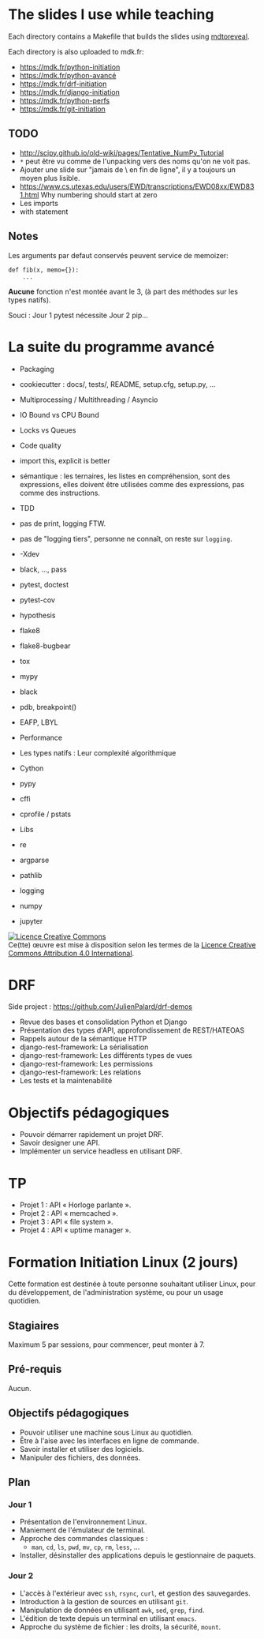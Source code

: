 # The slides I use while teaching

Each directory contains a Makefile that builds the slides using
[mdtoreveal](https://pypi.org/project/mdtoreveal/).

Each directory is also uploaded to mdk.fr:

- https://mdk.fr/python-initiation
- https://mdk.fr/python-avancé
- https://mdk.fr/drf-initiation
- https://mdk.fr/django-initiation
- https://mdk.fr/python-perfs
- https://mdk.fr/git-initiation


## TODO

- http://scipy.github.io/old-wiki/pages/Tentative_NumPy_Tutorial
- `*` peut être vu comme de l'unpacking vers des noms qu'on ne voit pas.
- Ajouter une slide sur "jamais de \ en fin de ligne", il y a toujours
  un moyen plus lisible.
- https://www.cs.utexas.edu/users/EWD/transcriptions/EWD08xx/EWD831.html Why numbering should start at zero
- Les imports
- with statement


## Notes

Les arguments par defaut conservés peuvent service de memoizer:

    def fib(x, memo={}):
        ...

**Aucune** fonction n'est montée avant le 3, (à part des méthodes sur
les types natifs).

Souci : Jour 1 pytest nécessite Jour 2 pip...


# La suite du programme avancé


- Packaging
 - cookiecutter : docs/, tests/, README, setup.cfg, setup.py, ...

- Multiprocessing / Multithreading / Asyncio
 - IO Bound vs CPU Bound
 - Locks vs Queues

- Code quality
- import this, explicit is better
 - sémantique : les ternaires, les listes en compréhension, sont des
   expressions, elles doivent être utilisées comme des expressions,
   pas comme des instructions.
 - TDD
 - pas de print, logging FTW.
 - pas de "logging tiers", personne ne connaît, on reste sur `logging`.
 - -Xdev
 - black, ..., pass
 - pytest, doctest
 - pytest-cov
 - hypothesis
 - flake8
 - flake8-bugbear
 - tox
 - mypy
 - black
 - pdb, breakpoint()
 - EAFP, LBYL

- Performance
 - Les types natifs : Leur complexité algorithmique
 - Cython
 - pypy
 - cffi
 - cprofile / pstats

- Libs
 - re
 - argparse
 - pathlib
 - logging
 - numpy
 - jupyter

<a rel="license" href="http://creativecommons.org/licenses/by/4.0/"><img alt="Licence Creative Commons" style="border-width:0" src="https://i.creativecommons.org/l/by/4.0/88x31.png" /></a><br />Ce(tte) œuvre est mise à disposition selon les termes de la <a rel="license" href="http://creativecommons.org/licenses/by/4.0/">Licence Creative Commons Attribution 4.0 International</a>.

# DRF

Side project : https://github.com/JulienPalard/drf-demos

- Revue des bases et consolidation Python et Django
- Présentation des types d'API, approfondissement de REST/HATEOAS
- Rappels autour de la sémantique HTTP
- django-rest-framework: La sérialisation
- django-rest-framework: Les différents types de vues
- django-rest-framework: Les permissions
- django-rest-framework: Les relations
- Les tests et la maintenabilité


# Objectifs pédagogiques

- Pouvoir démarrer rapidement un projet DRF.
- Savoir designer une API.
- Implémenter un service headless en utilisant DRF.


# TP

- Projet 1 : API « Horloge parlante ».
- Projet 2 : API « memcached ».
- Projet 3 : API « file system ».
- Projet 4 : API « uptime manager ».


# Formation Initiation Linux (2 jours)

Cette formation est destinée à toute personne souhaitant utiliser
Linux, pour du développement, de l'administration système, ou pour un
usage quotidien.


## Stagiaires

Maximum 5 par sessions, pour commencer, peut monter à 7.


## Pré-requis

Aucun.


## Objectifs pédagogiques

- Pouvoir utiliser une machine sous Linux au quotidien.
- Être à l'aise avec les interfaces en ligne de commande.
- Savoir installer et utiliser des logiciels.
- Manipuler des fichiers, des données.


## Plan

### Jour 1

- Présentation de l'environnement Linux.
- Maniement de l'émulateur de terminal.
- Approche des commandes classiques :
  - `man`, `cd`, `ls`, `pwd`, `mv`, `cp`, `rm`, `less`, …
- Installer, désinstaller des applications depuis le gestionnaire de paquets.


### Jour 2

- L'accès à l'extérieur avec `ssh`, `rsync`, `curl`, et gestion des sauvegardes.
- Introduction à la gestion de sources en utilisant `git`.
- Manipulation de données en utilisant `awk`, `sed`, `grep`, `find`.
- L'édition de texte depuis un terminal en utilisant `emacs`.
- Approche du système de fichier : les droits, la sécurité, `mount`.
